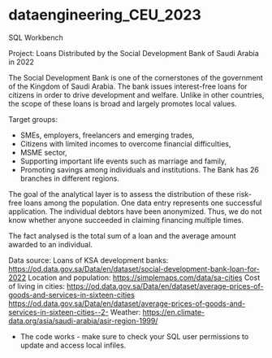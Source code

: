 # dataengineering_CEU_2023
SQL Workbench

Project: Loans Distributed by the Social Development Bank of Saudi Arabia in 2022

The Social Development Bank is one of the cornerstones of the government of the Kingdom of Saudi Arabia. 
The bank issues interest-free loans for citizens in order to drive development and welfare.
Unlike in other countries, the scope of these loans is broad and largely promotes local values.

Target groups:
* SMEs, employers, freelancers and emerging trades,
* Citizens with limited incomes to overcome financial difficulties,
* MSME sector,
* Supporting important life events such as marriage and family,
* Promoting savings among individuals and institutions.
The Bank has 26 branches in different regions.

The goal of the analytical layer is to assess the distribution of these risk-free loans among the population.
One data entry represents one successful application.
The individual debtors have been anonymized. 
Thus, we do not know whether anyone succeeded in claiming financing multiple times.

The fact analysed is the total sum of a loan and the average amount awarded to an individual.

Data source: 
Loans of KSA development banks: 
https://od.data.gov.sa/Data/en/dataset/social-development-bank-loan-for-2022
Location and population: 
https://simplemaps.com/data/sa-cities
Cost of living in cities: 
https://od.data.gov.sa/Data/en/dataset/average-prices-of-goods-and-services-in-sixteen-cities
https://od.data.gov.sa/Data/en/dataset/average-prices-of-goods-and-services-in-sixteen-cities--2-
Weather: 
https://en.climate-data.org/asia/saudi-arabia/asir-region-1999/


* The code works - make sure to check your SQL user permissions to update and access local infiles.
